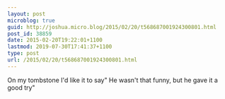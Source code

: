 ```yaml
---
layout: post
microblog: true
guid: http://joshua.micro.blog/2015/02/20/t568687001924300801.html
post_id: 38859
date: 2015-02-20T19:22:01+1100
lastmod: 2019-07-30T17:41:37+1100
type: post
url: /2015/02/20/t568687001924300801.html
---
```

On my tombstone I'd like it to say" He wasn't that funny, but he gave it a good try"
